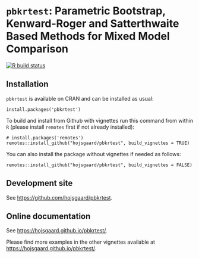 
<!-- README.md is generated from README.Rmd. Please edit only README.Rmd! -->

<!-- # dlmextra -->

<!-- Extra functionality for the dlm package (for dynamic linear models) -->

# `pbkrtest`: Parametric Bootstrap, Kenward-Roger and Satterthwaite Based Methods for Mixed Model Comparison

<!-- badges: start -->

[![R build
status](https://github.com/hojsgaard/pbkrtest/workflows/R-CMD-check/badge.svg)](https://github.com/hojsgaard/pbkrtest/actions)
<!-- [![codecov.io](https://codecov.io/gh/hojsgaard/dlmextra/branch/master/graphs/badge.svg)](https://codecov.io/gh/hojsgaard/dlmextra?branch=master) -->
<!-- badges: end -->

## Installation

`pbkrtest` is available on CRAN and can be installed as usual:

    install.packages('pbkrtest')

To build and install from Github with vignettes run this command from
within `R` (please install `remotes` first if not already installed):

    # install.packages('remotes')
    remotes::install_github("hojsgaard/pbkrtest", build_vignettes = TRUE)

You can also install the package without vignettes if needed as follows:

    remotes::install_github("hojsgaard/pbkrtest", build_vignettes = FALSE)

## Development site

See <https://github.com/hojsgaard/pbkrtest>.

## Online documentation

See <https://hojsgaard.github.io/pbkrtest/>.

<!-- ## Brief introduction -->

<!-- ```{r, message=FALSE} -->

<!-- library(dlmextra) -->

<!-- ``` -->

Please find more examples in the other vignettes available at
<https://hojsgaard.github.io/pbkrtest/>.
